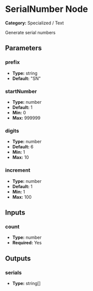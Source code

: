 
# SerialNumber Node

**Category:** Specialized / Text

Generate serial numbers

## Parameters


### prefix
- **Type:** string
- **Default:** "SN"





### startNumber
- **Type:** number
- **Default:** 1
- **Min:** 0
- **Max:** 999999



### digits
- **Type:** number
- **Default:** 6
- **Min:** 1
- **Max:** 10



### increment
- **Type:** number
- **Default:** 1
- **Min:** 1
- **Max:** 100



## Inputs


### count
- **Type:** number
- **Required:** Yes



## Outputs


### serials
- **Type:** string[]





